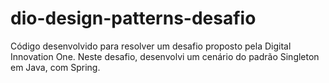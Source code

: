 # dio-design-patterns-desafio
Código desenvolvido para resolver um desafio proposto pela Digital Innovation One.
Neste desafio, desenvolvi um cenário do padrão Singleton em Java, com Spring.
